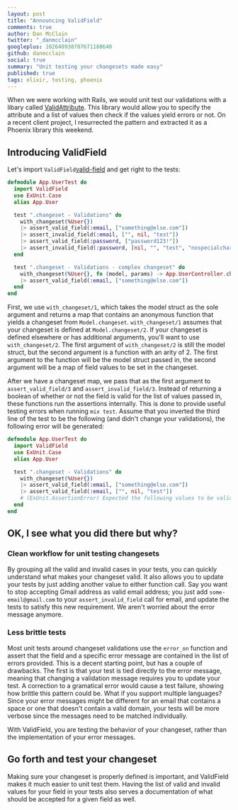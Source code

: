 ```yaml
---
layout: post
title: "Announcing ValidField"
comments: true
author: Dan McClain
twitter: "_danmcclain"
googleplus: 102648938707671188640
github: danmcclain
social: true
summary: "Unit testing your changesets made easy"
published: true
tags: elixir, testing, phoenix
---
```


When we were working with Rails, we would unit test our validations with a
libary called [ValidAttribute][valid-attribute]. This library would allow you to
specify the attribute and a list of values then check if the values yield
errors or not. On a recent client project, I resurrected the pattern and
extracted it as a Phoenix library this weekend.

## Introducing ValidField

Let's import `ValidField`[valid-field] and get right to the tests:

```elixir
defmodule App.UserTest do
  import ValidField
  use ExUnit.Case
  alias App.User

  test ".changeset - Validations" do
    with_changeset(%User{})
    |> assert_valid_field(:email, ["something@else.com"])
    |> assert_invalid_field(:email, ["", nil, "test"])
    |> assert_valid_field(:password, ["password123!"])
    |> assert_invalid_field(:password, [nil, "", "test", "nospecialcharacters1", "nonumber!"])
  end

  test ".changeset - Validations - complex changeset" do
    with_changeset(%User{}, fn (model, params) -> App.UserController.changeset(model, params, :insert))
    |> assert_valid_field(:email, ["something@else.com"])
  end
end
```

First, we use `with_changeset/1`, which takes the model struct as the sole
argument and returns a map that contains an anonymous function that yields a
changeset from `Model.changeset`. `with_changeset/1` assumes that your
changeset is defined at `Model.changeset/2`. If your changeset is defined
elsewhere or has additional arguments, you'll want to use `with_changeset/2`.
The first argument of `with_changeset/2` is still the model struct, but the
second argument is a function with an arity of 2. The first argument to the
function will be the model struct passed in, the second argument will be a map
of field values to be set in the changeset.

After we have a changeset map, we pass that as the first argument to
`assert_valid_field/3` and `assert_invalid_field/3`. Instead of returning a
boolean of whether or not the field is valid for the list of values passed in,
these functions run the assertions internally. This is done to provide useful
testing errors when running `mix test`. Assume that you inverted the third line
of the test to be the following (and didn't change your validations), the
following error will be generated:

```elixir
defmodule App.UserTest do
  import ValidField
  use ExUnit.Case
  alias App.User

  test ".changeset - Validations" do
    with_changeset(%User{})
    |> assert_valid_field(:email, ["something@else.com"])
    |> assert_valid_field(:email, ["", nil, "test"])
    # (ExUnit.AssertionError) Expected the following values to be valid for "email": nil, "", "tests"
  end
end
```


## OK, I see what you did there but why?

### Clean workflow for unit testing changesets

By grouping all the valid and invalid cases in your tests, you can
quickly understand what makes your changeset valid. It also allows you to
update your tests by just adding another value to either function call. Say you
want to stop accepting Gmail address as valid email address; you just add
`some-email@gmail.com` to your `assert_invalid_field` call for email, and
update the tests to satisfy this new requirement. We aren't worried about the
error message anymore.

### Less brittle tests

Most unit tests around changeset validations use the `error_on` function and
assert that the field and a specific error message are contained in the list of
errors provided. This is a decent starting point, but has a couple of
drawbacks. The first is that your test is tied directly to the error message,
meaning that changing a validation message requires you to update your test. A
correction to a gramatical error would cause a test failure, showing how
brittle this pattern could be. What if you support multiple languages? Since
your error messages might be different for an email that contains a space or
one that doesn't contain a valid domain, your tests will be more verbose since
the messages need to be matched individually.

With ValidField, you are testing the behavior of your changeset,
rather than the implementation of your error messages.

## Go forth and test your changeset

Making sure your changeset is properly defined is important, and ValidField
makes it much easier to unit test them. Having the list of valid and invalid
values for your field in your tests also serves a documentation of what should
be accepted for a given field as well.

[valid-attribute]: https://github.com/bcardarella/valid_attribute
[valid-field]: https://github.com/dockyard/valid_field
